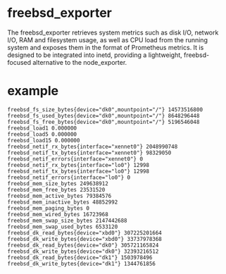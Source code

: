 # freebsd_exporter

The freebsd_exporter retrieves system metrics such as disk I/O, network I/O,
RAM and filesystem usage, as well as CPU load from the running system and
exposes them in the format of Prometheus metrics. It is designed to be
integrated into inetd, providing a lightweight, freebsd-focused alternative
to the node_exporter.

# example

```
freebsd_fs_size_bytes{device="dk0",mountpoint="/"} 14573516800
freebsd_fs_used_bytes{device="dk0",mountpoint="/"} 8648296448
freebsd_fs_free_bytes{device="dk0",mountpoint="/"} 5196546048
freebsd_load1 0.000000
freebsd_load5 0.000000
freebsd_load15 0.000000
freebsd_netif_rx_bytes{interface="xennet0"} 2048990748
freebsd_netif_tx_bytes{interface="xennet0"} 98329050
freebsd_netif_errors{interface="xennet0"} 0
freebsd_netif_rx_bytes{interface="lo0"} 12998
freebsd_netif_tx_bytes{interface="lo0"} 12998
freebsd_netif_errors{interface="lo0"} 0
freebsd_mem_size_bytes 249638912
freebsd_mem_free_bytes 23531520
freebsd_mem_active_bytes 79384576
freebsd_mem_inactive_bytes 48852992
freebsd_mem_paging_bytes 0
freebsd_mem_wired_bytes 16723968
freebsd_mem_swap_size_bytes 2147442688
freebsd_mem_swap_used_bytes 6533120
freebsd_dk_read_bytes{device="xbd0"} 307225201664
freebsd_dk_write_bytes{device="xbd0"} 33737978368
freebsd_dk_read_bytes{device="dk0"} 305721165824
freebsd_dk_write_bytes{device="dk0"} 32393216512
freebsd_dk_read_bytes{device="dk1"} 1503978496
freebsd_dk_write_bytes{device="dk1"} 1344761856
```
